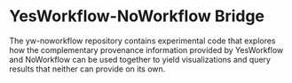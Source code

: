 YesWorkflow-NoWorkflow Bridge
=============================

The yw-noworkflow repository contains experimental code that explores how the complementary provenance 
information provided by YesWorkflow and NoWorkflow can be used together to yield visualizations and 
query results that neither can provide on its own.


